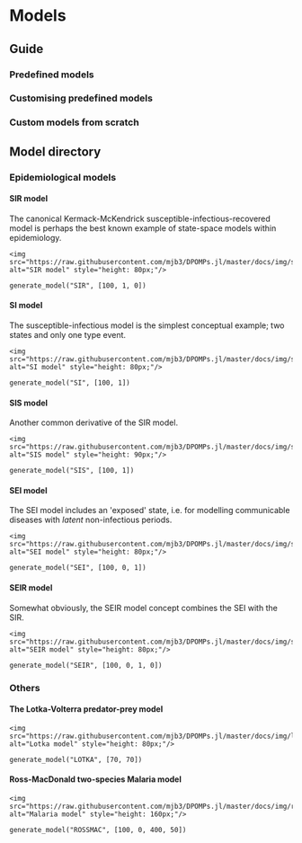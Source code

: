 # Models

## Guide

### Predefined models

### Customising predefined models

### Custom models from scratch

## Model directory

### Epidemiological models

#### SIR model
The canonical Kermack-McKendrick susceptible-infectious-recovered model is perhaps the best known example of state-space models within epidemiology.

```@raw html
<img src="https://raw.githubusercontent.com/mjb3/DPOMPs.jl/master/docs/img/sir.png" alt="SIR model" style="height: 80px;"/>
```

```@repl
generate_model("SIR", [100, 1, 0])
```

#### SI model
The susceptible-infectious model is the simplest conceptual example; two states and only one type event.

```@raw html
<img src="https://raw.githubusercontent.com/mjb3/DPOMPs.jl/master/docs/img/si.png" alt="SI model" style="height: 80px;"/>
```

```@repl
generate_model("SI", [100, 1])
```

#### SIS model
Another common derivative of the SIR model.

```@raw html
<img src="https://raw.githubusercontent.com/mjb3/DPOMPs.jl/master/docs/img/sis.png" alt="SIS model" style="height: 90px;"/>
```

```@repl
generate_model("SIS", [100, 1])
```

#### SEI model
The SEI model includes an 'exposed' state, i.e. for modelling communicable diseases with *latent* non-infectious periods.

```@raw html
<img src="https://raw.githubusercontent.com/mjb3/DPOMPs.jl/master/docs/img/sei.png" alt="SEI model" style="height: 80px;"/>
```
```@repl
generate_model("SEI", [100, 0, 1])
```

#### SEIR model
Somewhat obviously, the SEIR model concept combines the SEI with the SIR.

```@raw html
<img src="https://raw.githubusercontent.com/mjb3/DPOMPs.jl/master/docs/img/seir.png" alt="SEIR model" style="height: 80px;"/>
```

```@repl
generate_model("SEIR", [100, 0, 1, 0])
```

### Others

#### The Lotka-Volterra predator-prey model

```@raw html
<img src="https://raw.githubusercontent.com/mjb3/DPOMPs.jl/master/docs/img/lotka.png" alt="Lotka model" style="height: 80px;"/>
```

```@repl
generate_model("LOTKA", [70, 70])
```

#### Ross-MacDonald two-species Malaria model

```@raw html
<img src="https://raw.githubusercontent.com/mjb3/DPOMPs.jl/master/docs/img/rossmac.png" alt="Malaria model" style="height: 160px;"/>
```

```@repl
generate_model("ROSSMAC", [100, 0, 400, 50])
```
